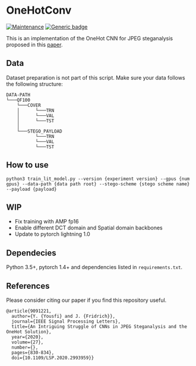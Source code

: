 # OneHotConv

[![Maintenance](https://img.shields.io/badge/Maintained%3F-Yes-green.svg)](https://github.com/YassineYousfi/alaska/issues)
[![Generic badge](https://img.shields.io/badge/Status-Beta-ffa500.svg)](https://github.com/YassineYousfi/alaska/pulse)

This is an implementation of the OneHot CNN for JPEG steganalysis proposed in this [paper](http://www.ws.binghamton.edu/fridrich/Research/OneHot_Revised.pdf).

## Data 
Dataset preparation is not part of this script. Make sure your data follows the following structure:

```
DATA-PATH
└───QF100
    └───COVER
    │      └───TRN
    │      └───VAL
    │      └───TST
    │
    └───STEGO_PAYLOAD
           └───TRN
           └───VAL
           └───TST
```

## How to use
```
python3 train_lit_model.py --version {experiment version} --gpus {num gpus} --data-path {data path root} --stego-scheme {stego scheme name} --payload {payload}
```

## WIP
- Fix training with AMP fp16
- Enable different DCT domain and Spatial domain backbones
- Update to pytorch lightning 1.0

## Dependecies

Python 3.5+, pytorch 1.4+ and dependencies listed in `requirements.txt`.

## References

Please consider citing our paper if you find this repository useful.

```
@article{9091221,
  author={Y. {Yousfi} and J. {Fridrich}},
  journal={IEEE Signal Processing Letters}, 
  title={An Intriguing Struggle of CNNs in JPEG Steganalysis and the OneHot Solution}, 
  year={2020},
  volume={27},
  number={},
  pages={830-834},
  doi={10.1109/LSP.2020.2993959}}
```
